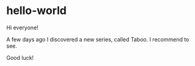 # hello-world

Hi everyone!

A few days ago I discovered a new series, called Taboo. 
I recommend to see.

Good luck!

